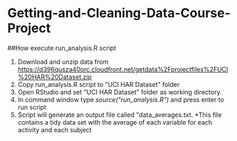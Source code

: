 # Getting-and-Cleaning-Data-Course-Project

##How execute run_analysis.R script
1) Download and unzip data from https://d396qusza40orc.cloudfront.net/getdata%2Fprojectfiles%2FUCI%20HAR%20Dataset.zip 
2) Copy run_analysis.R script to "UCI HAR Dataset" folder
3) Open RStudio and set "UCI HAR Dataset" folder as working directory.
4) In command window type *source("run_analysis.R")* and press enter to run script
5) Script will generate an output file called "data_averages.txt. 
  *This file contains a tidy data set with the average of each variable for each activity and each subject
